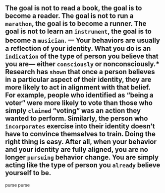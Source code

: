 The goal is not to read a book, the goal is to become a reader.
The goal is not to run a `marathon`, the goal is to become a runner.
The goal is not to learn an `instrument`, the goal is to become a
`musician`.
⼀
Your behaviors are usually a reflection of your identity. What you
do is an `indication` of the type of person you believe that you are—
either `consciously` or nonconsciously.* Research has `shown` that once a
person believes in a particular aspect of their identity, they are more
likely to act in alignment with that belief. For example, people who
identified as “being a voter” were more likely to vote than those who
simply `claimed` “voting” was an action they wanted to perform.
Similarly, the person who `incorporates` exercise into their identity
doesn’t have to convince themselves to train. Doing the right thing is
easy. After all, when your behavior and your identity are fully aligned,
you are no longer `pursuing` behavior change. You are simply acting like
the type of person you `already` believe yourself to be.
---
purse purse